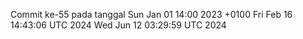 Commit ke-55 pada tanggal Sun Jan 01 14:00 2023 +0100
Fri Feb 16 14:43:06 UTC 2024
Wed Jun 12 03:29:59 UTC 2024
